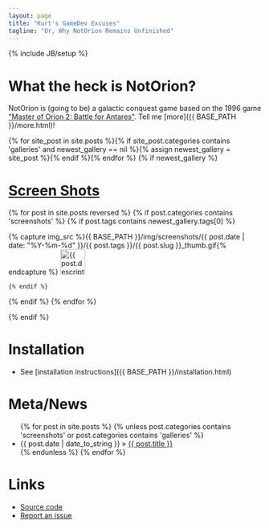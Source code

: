 ```yaml
---
layout: page
title: "Kurt's GameDev Excuses"
tagline: "Or, Why NotOrion Remains Unfinished"
---
```

{% include JB/setup %}

# What the heck is NotOrion?
NotOrion is (going to be) a galactic conquest game based on the 1996 game ["Master of Orion 2: Battle for Antares"](http://en.wikipedia.org/wiki/Master_of_Orion_II:_Battle_at_Antares). Tell me [more]({{ BASE_PATH }}/more.html)!

{% for site_post in site.posts %}{% if site_post.categories contains 'galleries' and newest_gallery == nil %}{% assign newest_gallery = site_post %}{% endif %}{% endfor %}
{% if newest_gallery %}
# <a href="{{ BASE_PATH }}{{ newest_gallery.url }}" title="{{ newest_gallery.title }}">Screen Shots</a>
<p>
{% for post in site.posts reversed %}
  {% if post.categories contains 'screenshots' %}
    {% if post.tags contains newest_gallery.tags[0] %}

{% capture img_src %}{{ BASE_PATH }}/img/screenshots/{{ post.date | date: "%Y-%m-%d" }}/{{ post.tags }}/{{ post.slug }}_thumb.gif{% endcapture %}
<a href="{{ BASE_PATH }}{{ post.url }}" title="{{ post.description }}"><img alt='{{ post.description }}' src='{{ img_src }}' height='50' /></a>

    {% endif %}
  {% endif %}
{% endfor %}
</p>
{% endif %}

# Installation
* See [installation instructions]({{ BASE_PATH }}/installation.html)

# Meta/News
<ul class="posts">
{% for post in site.posts %}
  {% unless post.categories contains 'screenshots' or post.categories contains 'galleries' %}
  <li><span>{{ post.date | date_to_string }}</span> &raquo; <a href="{{ BASE_PATH }}{{ post.url }}">{{ post.title }}</a></li>
  {% endunless %}
{% endfor %}
</ul>

# Links
<ul class="posts">
  <li><a href="http://github.com/greenmoss/NotOrion">Source code</a></li>
  <li><a href="https://github.com/greenmoss/NotOrion/issues">Report an issue</a></li>
</ul>
